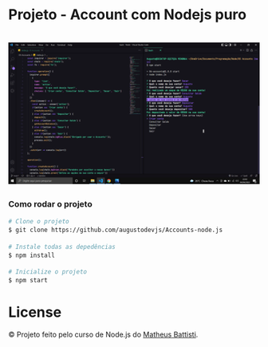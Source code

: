 <h1>Projeto - Account com Nodejs puro</h1>
<h1 align="center"><img src="./img/photo.png"></h1>

### Como rodar o projeto
```bash
# Clone o projeto
$ git clone https://github.com/augustodevjs/Accounts-node.js

# Instale todas as depedências
$ npm install

# Inicialize o projeto
$ npm start
```


# License
© Projeto feito pelo curso de Node.js do [Matheus Battisti](https://www.udemy.com/course/nodejs-do-zero-a-maestria-com-diversos-projetos/).
